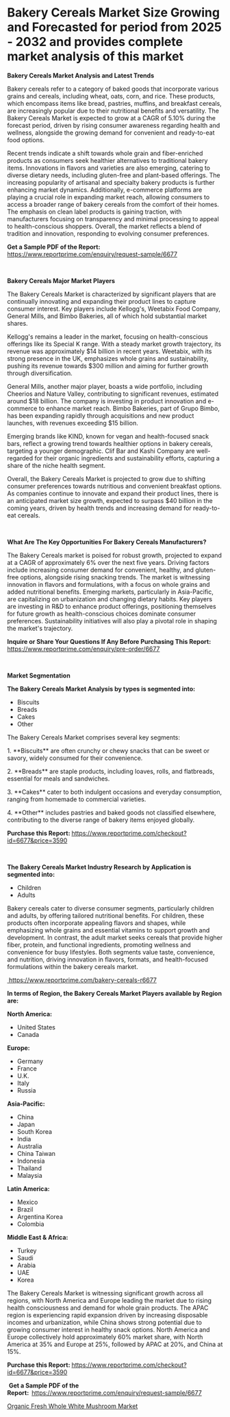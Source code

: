 <p><h1>Bakery Cereals Market Size Growing and Forecasted for period from 2025 - 2032 and provides complete market analysis of this market</h1></p><p><strong>Bakery Cereals Market Analysis and Latest Trends</strong></p>
<p><p>Bakery cereals refer to a category of baked goods that incorporate various grains and cereals, including wheat, oats, corn, and rice. These products, which encompass items like bread, pastries, muffins, and breakfast cereals, are increasingly popular due to their nutritional benefits and versatility. The Bakery Cereals Market is expected to grow at a CAGR of 5.10% during the forecast period, driven by rising consumer awareness regarding health and wellness, alongside the growing demand for convenient and ready-to-eat food options.</p><p>Recent trends indicate a shift towards whole grain and fiber-enriched products as consumers seek healthier alternatives to traditional bakery items. Innovations in flavors and varieties are also emerging, catering to diverse dietary needs, including gluten-free and plant-based offerings. The increasing popularity of artisanal and specialty bakery products is further enhancing market dynamics. Additionally, e-commerce platforms are playing a crucial role in expanding market reach, allowing consumers to access a broader range of bakery cereals from the comfort of their homes. The emphasis on clean label products is gaining traction, with manufacturers focusing on transparency and minimal processing to appeal to health-conscious shoppers. Overall, the market reflects a blend of tradition and innovation, responding to evolving consumer preferences.</p></p>
<p><strong>Get a Sample PDF of the Report:&nbsp;</strong> <a href="https://www.reportprime.com/enquiry/request-sample/6677?utm_campaign=2747&utm_medium=2&utm_source=Github&utm_content=ia&utm_term=19032025&utm_id=bakery-cereals">https://www.reportprime.com/enquiry/request-sample/6677</a></p>
<p>&nbsp;</p>
<p><strong>Bakery Cereals Major Market Players</strong></p>
<p><p>The Bakery Cereals Market is characterized by significant players that are continually innovating and expanding their product lines to capture consumer interest. Key players include Kellogg's, Weetabix Food Company, General Mills, and Bimbo Bakeries, all of which hold substantial market shares.</p><p>Kellogg's remains a leader in the market, focusing on health-conscious offerings like its Special K range. With a steady market growth trajectory, its revenue was approximately $14 billion in recent years. Weetabix, with its strong presence in the UK, emphasizes whole grains and sustainability, pushing its revenue towards $300 million and aiming for further growth through diversification.</p><p>General Mills, another major player, boasts a wide portfolio, including Cheerios and Nature Valley, contributing to significant revenues, estimated around $18 billion. The company is investing in product innovation and e-commerce to enhance market reach. Bimbo Bakeries, part of Grupo Bimbo, has been expanding rapidly through acquisitions and new product launches, with revenues exceeding $15 billion.</p><p>Emerging brands like KIND, known for vegan and health-focused snack bars, reflect a growing trend towards healthier options in bakery cereals, targeting a younger demographic. Clif Bar and Kashi Company are well-regarded for their organic ingredients and sustainability efforts, capturing a share of the niche health segment.</p><p>Overall, the Bakery Cereals Market is projected to grow due to shifting consumer preferences towards nutritious and convenient breakfast options. As companies continue to innovate and expand their product lines, there is an anticipated market size growth, expected to surpass $40 billion in the coming years, driven by health trends and increasing demand for ready-to-eat cereals.</p></p>
<p>&nbsp;</p>
<p><strong>What Are The Key Opportunities For Bakery Cereals Manufacturers?</strong></p>
<p><p>The Bakery Cereals market is poised for robust growth, projected to expand at a CAGR of approximately 6% over the next five years. Driving factors include increasing consumer demand for convenient, healthy, and gluten-free options, alongside rising snacking trends. The market is witnessing innovation in flavors and formulations, with a focus on whole grains and added nutritional benefits. Emerging markets, particularly in Asia-Pacific, are capitalizing on urbanization and changing dietary habits. Key players are investing in R&D to enhance product offerings, positioning themselves for future growth as health-conscious choices dominate consumer preferences. Sustainability initiatives will also play a pivotal role in shaping the market's trajectory.</p></p>
<p><strong>Inquire or Share Your Questions If Any Before Purchasing This Report:</strong> <a href="https://www.reportprime.com/enquiry/pre-order/6677?utm_campaign=2747&utm_medium=2&utm_source=Github&utm_content=ia&utm_term=19032025&utm_id=bakery-cereals">https://www.reportprime.com/enquiry/pre-order/6677</a></p>
<p>&nbsp;</p>
<p><strong>Market Segmentation</strong></p>
<p><strong>The Bakery Cereals Market Analysis by types is segmented into:</strong></p>
<p><ul><li>Biscuits</li><li>Breads</li><li>Cakes</li><li>Other</li></ul></p>
<p><p>The Bakery Cereals Market comprises several key segments: </p><p>1. **Biscuits** are often crunchy or chewy snacks that can be sweet or savory, widely consumed for their convenience.</p><p>2. **Breads** are staple products, including loaves, rolls, and flatbreads, essential for meals and sandwiches. </p><p>3. **Cakes** cater to both indulgent occasions and everyday consumption, ranging from homemade to commercial varieties.</p><p>4. **Other** includes pastries and baked goods not classified elsewhere, contributing to the diverse range of bakery items enjoyed globally.</p></p>
<p><strong>Purchase this Report:&nbsp;</strong><a href="https://www.reportprime.com/checkout?id=6677&price=3590&utm_campaign=2747&utm_medium=2&utm_source=Github&utm_content=ia&utm_term=19032025&utm_id=bakery-cereals">https://www.reportprime.com/checkout?id=6677&price=3590</a></p>
<p>&nbsp;</p>
<p><strong>The Bakery Cereals Market Industry Research by Application is segmented into:</strong></p>
<p><ul><li>Children</li><li>Adults</li></ul></p>
<p><p>Bakery cereals cater to diverse consumer segments, particularly children and adults, by offering tailored nutritional benefits. For children, these products often incorporate appealing flavors and shapes, while emphasizing whole grains and essential vitamins to support growth and development. In contrast, the adult market seeks cereals that provide higher fiber, protein, and functional ingredients, promoting wellness and convenience for busy lifestyles. Both segments value taste, convenience, and nutrition, driving innovation in flavors, formats, and health-focused formulations within the bakery cereals market.</p></p>
<p><a href="https://www.reportprime.com/bakery-cereals-r6677?utm_campaign=2747&utm_medium=2&utm_source=Github&utm_content=ia&utm_term=19032025&utm_id=bakery-cereals">&nbsp;https://www.reportprime.com/bakery-cereals-r6677</a></p>
<p><strong>In terms of Region, the Bakery Cereals Market Players available by Region are:</strong></p>
<p>
    <p> <strong> North America: </strong>
        <ul>
            <li>United States</li>
            <li>Canada</li>
        </ul>
        </p> 
    <p> <strong> Europe: </strong>
        <ul>
            <li>Germany</li>
            <li>France</li>
            <li>U.K.</li>
            <li>Italy</li>
            <li>Russia</li>
        </ul>
        </p> 
    <p> <strong> Asia-Pacific: </strong>
        <ul>
            <li>China</li>
            <li>Japan</li>
            <li>South Korea</li>
            <li>India</li>
            <li>Australia</li>
            <li>China Taiwan</li>
            <li>Indonesia</li>
            <li>Thailand</li>
            <li>Malaysia</li>
        </ul>
        </p> 
    <p> <strong> Latin America: </strong>
        <ul>
            <li>Mexico</li>
            <li>Brazil</li>
            <li>Argentina Korea</li>
            <li>Colombia</li>
        </ul>
        </p> 
    <p> <strong> Middle East & Africa: </strong>
        <ul>
            <li>Turkey</li>
            <li>Saudi</li>
            <li>Arabia</li>
            <li>UAE</li>
            <li>Korea</li>
        </ul>
    </p>
    </p>
<p><p>The Bakery Cereals Market is witnessing significant growth across all regions, with North America and Europe leading the market due to rising health consciousness and demand for whole grain products. The APAC region is experiencing rapid expansion driven by increasing disposable incomes and urbanization, while China shows strong potential due to growing consumer interest in healthy snack options. North America and Europe collectively hold approximately 60% market share, with North America at 35% and Europe at 25%, followed by APAC at 20%, and China at 15%.</p></p>
<p><strong>Purchase this Report: </strong><a href="https://www.reportprime.com/checkout?id=6677&price=3590&utm_campaign=2747&utm_medium=2&utm_source=Github&utm_content=ia&utm_term=19032025&utm_id=bakery-cereals">https://www.reportprime.com/checkout?id=6677&price=3590</a></p>
<p>&nbsp;<strong>Get a Sample PDF of the Report:&nbsp;&nbsp;</strong><a href="https://www.reportprime.com/enquiry/request-sample/6677?utm_campaign=2747&utm_medium=2&utm_source=Github&utm_content=ia&utm_term=19032025&utm_id=bakery-cereals">https://www.reportprime.com/enquiry/request-sample/6677</a></p>
<p><strong></strong></p>
<p><p><a href="https://github.com/eymermanda0p/Market-Research-Report-List-1/blob/main/organic-fresh-whole-white-mushroom-market.md?utm_campaign=2747&utm_medium=2&utm_source=Github&utm_content=ia&utm_term=19032025&utm_id=bakery-cereals">Organic Fresh Whole White Mushroom Market</a></p></p>